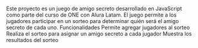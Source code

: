 Este proyecto es un juego de amigo secreto desarrollado en JavaScript como parte del curso de ONE con Alura Latam. El juego permite a los jugadores participar en un sorteo para determinar quién será el amigo secreto de cada uno.
Funcionalidades
Permite agregar jugadores al sorteo
Realiza el sorteo para asignar un amigo secreto a cada jugador
Muestra los resultados del sorteo
